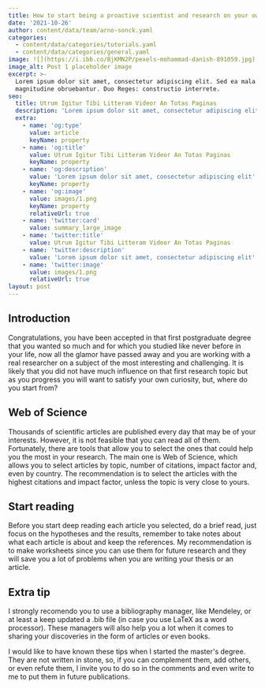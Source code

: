 ```yaml
---
title: How to start being a proactive scientist and research on your own?
date: '2021-10-26'
author: content/data/team/arno-sonck.yaml
categories:
  - content/data/categories/tutorials.yaml
  - content/data/categories/general.yaml
image: ![](https://i.ibb.co/BjKMN2P/pexels-mohammad-danish-891059.jpg)
image_alt: Post 1 placeholder image
excerpt: >-
  Lorem ipsum dolor sit amet, consectetur adipiscing elit. Sed ea mala virtuti
  magnitudine obruebantur. Duo Reges: constructio interrete.
seo:
  title: Utrum Igitur Tibi Litteram Videor An Totas Paginas
  description: 'Lorem ipsum dolor sit amet, consectetur adipiscing elit'
  extra:
    - name: 'og:type'
      value: article
      keyName: property
    - name: 'og:title'
      value: Utrum Igitur Tibi Litteram Videor An Totas Paginas
      keyName: property
    - name: 'og:description'
      value: 'Lorem ipsum dolor sit amet, consectetur adipiscing elit'
      keyName: property
    - name: 'og:image'
      value: images/1.png
      keyName: property
      relativeUrl: true
    - name: 'twitter:card'
      value: summary_large_image
    - name: 'twitter:title'
      value: Utrum Igitur Tibi Litteram Videor An Totas Paginas
    - name: 'twitter:description'
      value: 'Lorem ipsum dolor sit amet, consectetur adipiscing elit'
    - name: 'twitter:image'
      value: images/1.png
      relativeUrl: true
layout: post
---
```

## Introduction

Congratulations, you have been accepted in that first postgraduate degree that you wanted so much and for which you studied like never before in your life, now all the glamor  have passed away and you are working with a real researcher on a subject of the most interesting and challenging. It is likely that you did not have much influence on that first research topic but as you progress you will want to satisfy your own curiosity, but, where do you start from?

## Web of Science

Thousands of scientific articles are published every day that may be of your interests. However, it is not feasible that you can read all of them. Fortunately, there are tools that allow you to select the ones that could help you the most in your research. The main one is Web of Science, which allows you to select articles by topic, number of citations, impact factor and, even by country. The recommendation is to select the articles with the highest citations and impact factor, unless the topic is very close to yours.

## Start reading

Before you start deep reading each article you selected, do a brief read, just focus on the hypotheses and the results, remember to take notes about what each article is about and keep the references. My recommendation is to make worksheets since you can use them for future research and they will save you a lot of problems when you are writing your thesis or an article.

## Extra tip

I strongly recomendo you to use a bibliography manager, like Mendeley, or at least a keep updated a .bib file (in case you use LaTeX as a word processor). These managers will also help you a lot when it comes to sharing your discoveries in the form of articles or even books.

I would like to have known these tips when I started the master's degree. They are not written in stone, so, if you can complement them, add others, or even refute them, I invite you to do so in the comments and even write to me to put them in future publications.
